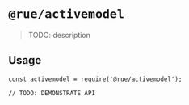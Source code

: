 # `@rue/activemodel`

> TODO: description

## Usage

```
const activemodel = require('@rue/activemodel');

// TODO: DEMONSTRATE API
```
